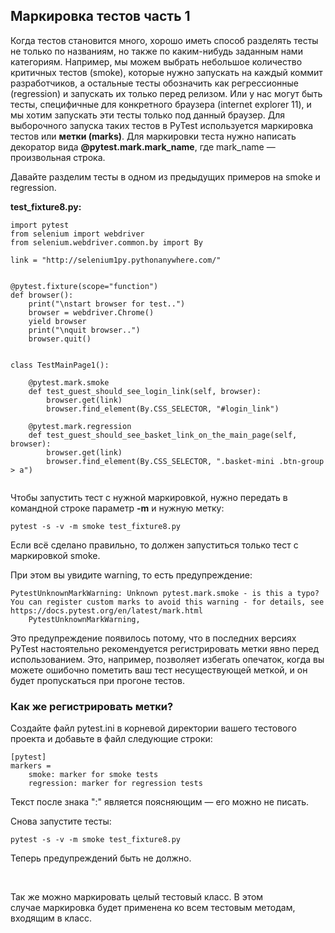 <h2>Маркировка тестов часть 1</h2>

<p>Когда тестов становится много, хорошо иметь способ разделять тесты не только по названиям, но также по каким-нибудь заданным нами категориям. Например, мы можем выбрать небольшое количество критичных тестов (smoke), которые нужно запускать на каждый коммит разработчиков, а остальные тесты обозначить как регрессионные (regression) и запускать их только перед релизом. Или у нас могут быть тесты,&nbsp;специфичные для конкретного браузера (internet explorer 11), и мы хотим запускать эти тесты только под данный браузер. Для выборочного запуска таких тестов в PyTest используется маркировка тестов или <strong>метки (marks)</strong>. Для маркировки теста нужно&nbsp;написать декоратор вида <strong>@pytest.mark.mark_name</strong>, где mark_name&nbsp;— произвольная строка.</p>

<p>Давайте разделим тесты в одном из предыдущих примеров на smoke и regression.</p>

<p><strong>test_fixture8.py:</strong></p>

<pre><code class="language-python hljs"><span class="hljs-keyword">import</span> pytest
<span class="hljs-keyword">from</span> selenium <span class="hljs-keyword">import</span> webdriver
<span class="hljs-keyword">from</span> selenium.webdriver.common.by <span class="hljs-keyword">import</span> By

link = <span class="hljs-string">"http://selenium1py.pythonanywhere.com/"</span>


<span class="hljs-meta">@pytest.fixture(scope="function")</span>
<span class="hljs-function"><span class="hljs-keyword">def</span> <span class="hljs-title">browser</span><span class="hljs-params">()</span>:</span>
    print(<span class="hljs-string">"\nstart browser for test.."</span>)
    browser = webdriver.Chrome()
    <span class="hljs-keyword">yield</span> browser
    print(<span class="hljs-string">"\nquit browser.."</span>)
    browser.quit()


<span class="hljs-class"><span class="hljs-keyword">class</span> <span class="hljs-title">TestMainPage1</span><span class="hljs-params">()</span>:</span>

<span class="hljs-meta">    @pytest.mark.smoke</span>
    <span class="hljs-function"><span class="hljs-keyword">def</span> <span class="hljs-title">test_guest_should_see_login_link</span><span class="hljs-params">(self, browser)</span>:</span>
        browser.get(link)
        browser.find_element(By.CSS_SELECTOR, <span class="hljs-string">"#login_link"</span>)

<span class="hljs-meta">    @pytest.mark.regression</span>
    <span class="hljs-function"><span class="hljs-keyword">def</span> <span class="hljs-title">test_guest_should_see_basket_link_on_the_main_page</span><span class="hljs-params">(self, browser)</span>:</span>
        browser.get(link)
        browser.find_element(By.CSS_SELECTOR, <span class="hljs-string">".basket-mini .btn-group &gt; a"</span>)

</code></pre>

<p>Чтобы запустить тест с нужной маркировкой, нужно передать в командной строке параметр <strong>-m</strong> и нужную метку:</p>

<pre><code class="language-python hljs">pytest -s -v -m smoke test_fixture8.py</code></pre>

<p>Если всё сделано правильно, то должен запуститься только тест с маркировкой smoke.</p>

<p>При этом вы увидите warning, то есть&nbsp;предупреждение:</p>

<pre><code class="language-bash hljs">PytestUnknownMarkWarning: Unknown pytest.mark.smoke - is this a typo?  You can register custom marks to avoid this warning - <span class="hljs-keyword">for</span> details, see https://docs.pytest.org/en/latest/mark.html
    PytestUnknownMarkWarning,</code></pre>

<p>Это предупреждение появилось потому, что в последних версиях PyTest настоятельно рекомендуется регистрировать&nbsp;метки явно перед использованием. Это, например, позволяет избегать опечаток, когда вы можете ошибочно пометить&nbsp;ваш тест несуществующей меткой, и он будет пропускаться при прогоне тестов.</p>

<h3>Как же регистрировать метки?</h3>

<p>Создайте файл pytest.ini в корневой директории вашего тестового проекта и добавьте в файл следующие строки:</p>

<pre><code class="language-no-highlight hljs">[pytest]
markers =
    smoke: marker for smoke tests
    regression: marker for regression tests</code></pre>

<p>Текст после знака ":" является поясняющим&nbsp;— его можно не писать.</p>

<p>Снова запустите тесты:</p>

<pre><code class="language-python hljs">pytest -s -v -m smoke test_fixture8.py</code></pre>

<p>Теперь предупреждений быть не должно.</p>

<p>&nbsp;</p>

<p>Так же можно маркировать целый тестовый класс. В этом случае&nbsp;маркировка будет применена ко всем тестовым методам, входящим в класс.</p>